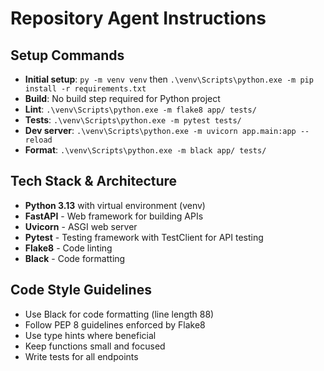 # Repository Agent Instructions

## Setup Commands
- **Initial setup**: `py -m venv venv` then `.\venv\Scripts\python.exe -m pip install -r requirements.txt`
- **Build**: No build step required for Python project
- **Lint**: `.\venv\Scripts\python.exe -m flake8 app/ tests/`
- **Tests**: `.\venv\Scripts\python.exe -m pytest tests/`
- **Dev server**: `.\venv\Scripts\python.exe -m uvicorn app.main:app --reload`
- **Format**: `.\venv\Scripts\python.exe -m black app/ tests/`

## Tech Stack & Architecture
- **Python 3.13** with virtual environment (venv)
- **FastAPI** - Web framework for building APIs
- **Uvicorn** - ASGI web server
- **Pytest** - Testing framework with TestClient for API testing
- **Flake8** - Code linting
- **Black** - Code formatting

## Code Style Guidelines
- Use Black for code formatting (line length 88)
- Follow PEP 8 guidelines enforced by Flake8
- Use type hints where beneficial
- Keep functions small and focused
- Write tests for all endpoints